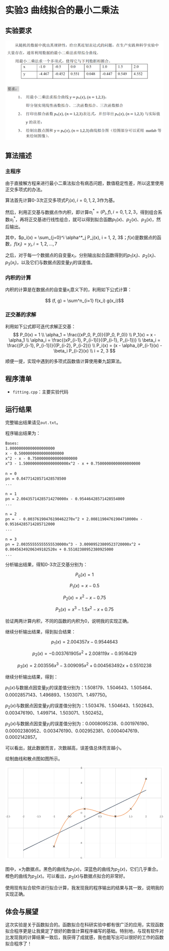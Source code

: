 #  实验3 曲线拟合的最小二乘法

## 实验要求

![req](req.png)

## 算法描述

### 主程序

由于直接解方程来进行最小二乘法拟合有病态问题，数值稳定性差，所以这里使用正交多项式的办法。

算法首先计算0-3次正交多项式$P_i(x), i = 0, 1, 2, 3$作为基。

然后，利用正交基与数据点作内积，即计算$\alpha^*_i = (P_i, f), i = 0, 1, 2, 3$，得到组合系数$\alpha^*_i$，再将正交基进行线性组合，就可以得到拟合函数$p_1(x)、p_2(x)、p_3(x)$，然后输出。

其中，$p_i(x) = \sum_{j=0}^i \alpha^*_j P_j(x), i = 1, 2, 3$；$f(x)$是数据点的函数，$f(x_i) = y_i, i = 1, 2, \dots, 7$

之后，对于每一个数据点的自变量$x_i$，分别输出拟合函数得到的$p_1(x_i)、p_2(x_i)、p_3(x_i)$，以及它们与数据点因变量$y_i$的误差值。

### 内积的计算

内积的计算是在数据点的自变量$x_i$意义下的，利用如下公式计算：

$$ (f, g) = \sum^n_{i=1} f(x_i) g(x_i)$$

### 正交基的求解

利用如下公式即可迭代求解正交基：
$$
P_0(x) = 1 \\
\alpha_1 = \frac{(xP_0, P_0)}{(P_0, P_0)} \\
P_1(x) = x - \alpha_1 \\
\alpha_i = \frac{(xP_{i-1}, P_{i-1})}{(P_{i-1}, P_{i-1})} \\
\beta_i = \frac{(P_{i-1}, P_{i-1})}{(P_{i-2}, P_{i-2})} \\
P_i(x) = (x - \alpha_i)P_{i-1}(x) - \beta_i P_{i-2}(x) \\
i = 2, 3
$$

顺便一提，实现中遇到的多项式函数值计算使用秦九韶算法。

## 程序清单

- `fitting.cpp`：主要实验代码

## 运行结果

完整输出结果请见`out.txt`。

程序输出结果为：

```
Bases:
1.00000000000000000000
x - 0.50000000000000000000
x^2 - x - 0.75000000000000000000
x^3 - 1.50000000000000000000x^2 - x + 0.75000000000000000000

n = 0
pn = 0.04771428571428578500
...

n = 1
pn = 2.00435714285714270000x - 0.95446428571428554000
...

n = 2
pn =  - 0.00376190476190462270x^2 + 2.00811904761904710000x - 0.95164285714285712000
...

n = 3
pn = 2.00355555555555530000x^3 - 3.00909523809523720000x^2 + 0.00456349206349182520x + 0.55102380952380925000
...
```

分析输出结果，得知0-3次正交基分别为：

$$P_0(x) = 1$$

$$P_1(x) = x - 0.5$$

$$P_2(x) = x^2 - x - 0.75$$

$$P_3(x) = x^3 - 1.5x^2 - x + 0.75$$

验证两两计算内积，不同的函数的内积为0，说明我的实现正确。

继续分析输出结果，得到拟合结果：

$$ p_1(x) = 2.004357x - 0.9544643 $$

$$ p_2(x) = -0.003761905x^2 + 2.008119x - 0.9516429 $$

$$ p_3(x) = 2.003556x^3 - 3.009095x^2 + 0.004563492x + 0.5510238 $$

继续分析输出结果，得到：

$p_1(x)$与数据点因变量$y_i$的误差值分别为：$1.508179、1.504643、1.505464、0.0002857143、1.496893、1.503071、1.497750$。

$p_2(x)$与数据点因变量$y_i$的误差值分别为：$1.503476、1.504643、1.502643、0.003476190、1.499714、1.503071、1.502452$。

$p_3(x)$与数据点因变量$y_i$的误差值分别为：$0.0008095238、0.001976190、0.00002380952、0.003476190、0.002952381、0.0004047619、0.0002142857$。

可以看出，就此数据而言，次数越高，误差值总体而言越小。

绘制曲线和散点图如图所示。

![plot](plot.png)

图中，$\times$为数据点。黑色的曲线为$p_1(x)$，深蓝色的曲线为$p_2(x)$，它们几乎重合。橙色的曲线为$p_3(x)$。可以看出，$p_3(x)$与数据点拟合的非常好。

使用现有拟合软件进行拟合计算，我发现我的程序输出的结果与其一致，说明我的实现正确。

## 体会与展望

这次实验是关于函数拟合的。函数拟合在科研实验中都有很广泛的应用，实现函数拟合程序更是让我奠定了很好的数值计算程序编写的基础。特别地，与现有软件对比发现我的计算结果一致后，我获得了成就感，我也能写出可以很好的工作的函数拟合程序了！
